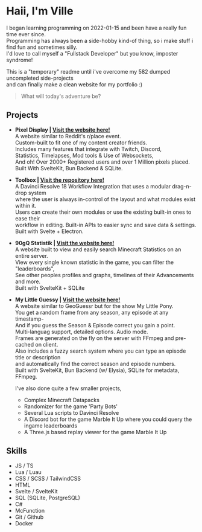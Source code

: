 # Haii, I'm Ville

I began learning programming on 2022-01-15 and been have a really fun time ever since.  
Programming has always been a side-hobby kind-of thing, so i make stuff i find fun and sometimes silly.  
I'd love to call myself a "Fullstack Developer" but you know, imposter syndrome!

This is a "temporary" readme until i've overcome my 582 dumped uncompleted side-projects  
and can finally make a clean website for my portfolio :)

> What will today's adventure be?

## Projects

- **Pixel Display | [Visit the website here!](https://display.stamsite.nu)**  
      A website similar to Reddit's r/place event.  
      Custom-built to fit one of my content creator friends.  
      Includes many features that integrate with Twitch, Discord,  
      Statistics, Timelapses, Mod tools & Use of Websockets,    
      And oh! Over 2000+ Registered users and over 1 Million pixels placed.  
      Built With SvelteKit, Bun Backend & SQLite.  
- **Toolbox | [Visit the repository here!](https://github.com/VilleOlof/Toolbox)**  
      A Davinci Resolve 18 Workflow Integration that uses a modular drag-n-drop system  
      where the user is always in-control of the layout and what modules exist within it.  
      Users can create their own modules or use the existing built-in ones to ease their  
      workflow in editing. Built-in APIs to easier sync and save data & settings.  
      Built with Svelte + Electron.  
- **90gQ Statistik | [Visit the website here!](https://stats.90gq.se/q)**  
      A website built to view and easily search Minecraft Statistics on an entire server.  
      View every single known statistic in the game, you can filter the "leaderboards",  
      See other peoples profiles and graphs, timelines of their Advancements and more.  
      Built with SvelteKit + SQLite
- **My Little Guessy | [Visit the website here!](https://mylittleguessy.com)**  
      A website similar to GeoGuessr but for the show My Little Pony.  
      You get a random frame from any season, any episode at any timestamp-  
      And if you guess the Season & Episode correct you gain a point.  
      Multi-languag support, detailed options. Audio mode.  
      Frames are generated on the fly on the server with FFmpeg and pre-cached on client.  
      Also includes a fuzzy search system where you can type an episode title or description  
      and automatically find the correct season and episode numbers.  
      Built with SvelteKit, Bun Backend (w/ Elysia), SQLite for metadata, FFmpeg.

  I've also done quite a few smaller projects,
  - Complex Minecraft Datapacks
  - Randomizer for the game 'Party Bots'
  - Several Lua scripts to Davinci Resolve
  - A Discord bot for the game Marble It Up where you could query the ingame leaderboards
  - A Three.js based replay viewer for the game Marble It Up

## Skills

- JS / TS
- Lua / Luau
- CSS / SCSS / TailwindCSS
- HTML
- Svelte / SvelteKit
- SQL (SQLite, PostgreSQL)
- C#
- McFunction
- Git / Github
- Docker

  
